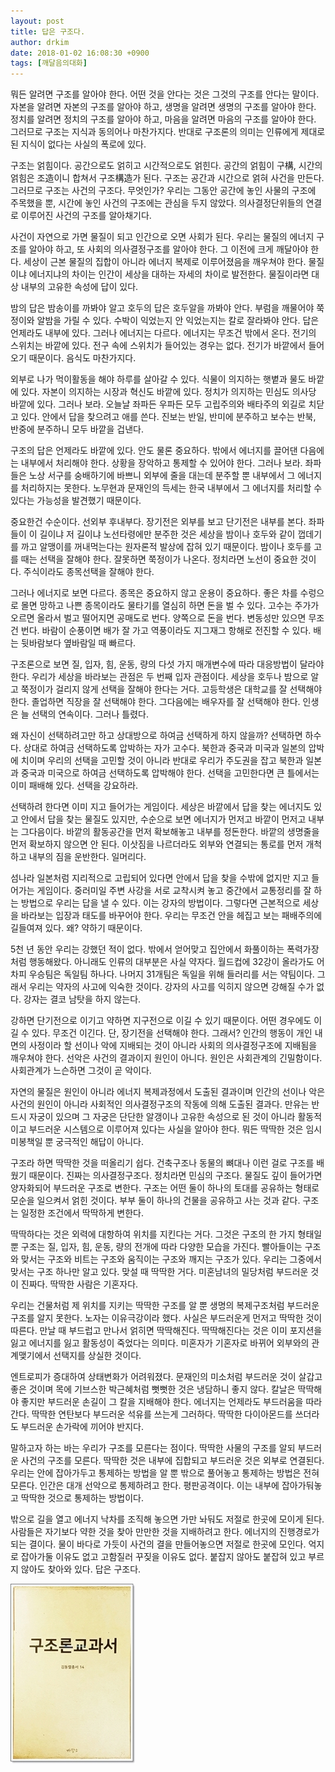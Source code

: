 ```yaml
---
layout: post
title: 답은 구조다.
author: drkim
date: 2018-01-02 16:08:30 +0900
tags: [깨달음의대화]
---
```

  


뭐든 알려면 구조를 알아야 한다. 어떤 것을 안다는 것은 그것의 구조를 안다는 말이다. 자본을 알려면 자본의 구조를 알아야 하고, 생명을 알려면 생명의 구조를 알아야 한다. 정치를 알려면 정치의 구조를 알아야 하고, 마음을 알려면 마음의 구조를 알아야 한다. 그러므로 구조는 지식과 동의어나 마찬가지다. 반대로 구조론의 의미는 인류에게 제대로 된 지식이 없다는 사실의 폭로에 있다.

  


구조는 얽힘이다. 공간으로도 얽히고 시간적으로도 얽힌다. 공간의 얽힘이 구構, 시간의 얽힘은 조造이니 합쳐서 구조構造가 된다. 구조는 공간과 시간으로 얽혀 사건을 만든다. 그러므로 구조는 사건의 구조다. 무엇인가? 우리는 그동안 공간에 놓인 사물의 구조에 주목했을 뿐, 시간에 놓인 사건의 구조에는 관심을 두지 않았다. 의사결정단위들의 연결로 이루어진 사건의 구조를 알아채기다. 

  


사건이 자연으로 가면 물질이 되고 인간으로 오면 사회가 된다. 우리는 물질의 에너지 구조를 알아야 하고, 또 사회의 의사결정구조를 알아야 한다. 그 이전에 크게 깨달아야 한다. 세상이 근본 물질의 집합이 아니라 에너지 복제로 이루어졌음을 깨우쳐야 한다. 물질이냐 에너지냐의 차이는 인간이 세상을 대하는 자세의 차이로 발전한다. 물질이라면 대상 내부의 고유한 속성에 답이 있다.

  


밤의 답은 밤송이를 까봐야 알고 호두의 답은 호두알을 까봐야 안다. 부럼을 깨물어야 쭉정이와 알밤을 가릴 수 있다. 수박이 익었는지 안 익었는지는 칼로 잘라봐야 안다. 답은 언제라도 내부에 있다. 그러나 에너지는 다르다. 에너지는 무조건 밖에서 온다. 전기의 스위치는 바깥에 있다. 전구 속에 스위치가 들어있는 경우는 없다. 전기가 바깥에서 들어오기 때문이다. 음식도 마찬가지다.

  


외부로 나가 먹이활동을 해야 하루를 살아갈 수 있다. 식물이 의지하는 햇볕과 물도 바깥에 있다. 자본이 의지하는 시장과 혁신도 바깥에 있다. 정치가 의지하는 민심도 의사당 바깥에 있다. 그러나 보라. 오늘날 좌파든 우파든 모두 고립주의와 배타주의 외길로 치닫고 있다. 안에서 답을 찾으려고 애를 쓴다. 진보는 반일, 반미에 분주하고 보수는 반북, 반중에 분주하니 모두 바깥을 겁낸다.

  


구조의 답은 언제라도 바깥에 있다. 안도 물론 중요하다. 밖에서 에너지를 끌어댄 다음에는 내부에서 처리해야 한다. 상황을 장악하고 통제할 수 있어야 한다. 그러나 보라. 좌파들은 노상 서구를 숭배하기에 바쁘니 외부에 줄을 대는데 분주할 뿐 내부에서 그 에너지를 처리하지는 못한다. 노무현과 문재인의 득세는 한국 내부에서 그 에너지를 처리할 수 있다는 가능성을 발견했기 때문이다.

  


중요한건 수순이다. 선외부 후내부다. 장기전은 외부를 보고 단기전은 내부를 본다. 좌파들이 이 길이냐 저 길이냐 노선타령에만 분주한 것은 세상을 밤이나 호두와 같이 껍데기를 까고 알맹이를 꺼내먹는다는 원자론적 발상에 잡혀 있기 때문이다. 밤이나 호두를 고를 때는 선택을 잘해야 한다. 잘못하면 쭉정이가 나온다. 정치라면 노선이 중요한 것이다. 주식이라도 종목선택을 잘해야 한다.

  


그러나 에너지로 보면 다르다. 종목은 중요하지 않고 운용이 중요하다. 좋은 차를 수렁으로 몰면 망하고 나쁜 종목이라도 물타기를 열심히 하면 돈을 벌 수 있다. 고수는 주가가 오르면 올라서 벌고 떨어지면 공매도로 번다. 양쪽으로 돈을 번다. 변동성만 있으면 무조건 번다. 바람이 순풍이면 배가 잘 가고 역풍이라도 지그재그 항해로 전진할 수 있다. 배는 뒷바람보다 옆바람일 때 빠르다.

  


구조론으로 보면 질, 입자, 힘, 운동, 량의 다섯 가지 매개변수에 따라 대응방법이 달라야 한다. 우리가 세상을 바라보는 관점은 두 번째 입자 관점이다. 세상을 호두나 밤으로 알고 쭉정이가 걸리지 않게 선택을 잘해야 한다는 거다. 고등학생은 대학교를 잘 선택해야 한다. 졸업하면 직장을 잘 선택해야 한다. 그다음에는 배우자를 잘 선택해야 한다. 인생은 늘 선택의 연속이다. 그러나 틀렸다.

  


왜 자신이 선택하려고만 하고 상대방으로 하여금 선택하게 하지 않을까? 선택하면 하수다. 상대로 하여금 선택하도록 압박하는 자가 고수다. 북한과 중국과 미국과 일본의 압박에 치이며 우리의 선택을 고민할 것이 아니라 반대로 우리가 주도권을 잡고 북한과 일본과 중국과 미국으로 하여금 선택하도록 압박해야 한다. 선택을 고민한다면 큰 틀에서는 이미 패배해 있다. 선택을 강요하라.

  


선택하려 한다면 이미 지고 들어가는 게임이다. 세상은 바깥에서 답을 찾는 에너지도 있고 안에서 답을 찾는 물질도 있지만, 수순으로 보면 에너지가 먼저고 바깥이 먼저고 내부는 그다음이다. 바깥의 활동공간을 먼저 확보해놓고 내부를 정돈한다. 바깥의 생명줄을 먼저 확보하지 않으면 안 된다. 이삿짐을 나르더라도 외부와 연결되는 통로를 먼저 개척하고 내부의 짐을 운반한다. 일머리다.

  


섬나라 일본처럼 지리적으로 고립되어 있다면 안에서 답을 찾을 수밖에 없지만 지고 들어가는 게임이다. 중러미일 주변 사강을 서로 교착시켜 놓고 중간에서 교통정리를 잘 하는 방법으로 우리는 답을 낼 수 있다. 이는 강자의 방법이다. 그렇다면 근본적으로 세상을 바라보는 입장과 태도를 바꾸어야 한다. 우리는 무조건 안을 헤집고 보는 패배주의에 길들여져 있다. 왜? 약하기 때문이다.

  


5천 년 동안 우리는 강했던 적이 없다. 밖에서 얻어맞고 집안에서 화풀이하는 폭력가장처럼 행동해왔다. 아니래도 인류의 대부분은 사실 약자다. 월드컵에 32강이 올라가도 어차피 우승팀은 독일팀 하나다. 나머지 31개팀은 독일을 위해 들러리를 서는 약팀이다. 그래서 우리는 약자의 사고에 익숙한 것이다. 강자의 사고를 익히지 않으면 강해질 수가 없다. 강자는 결코 남탓을 하지 않는다. 

  


강하면 단기전으로 이기고 약하면 지구전으로 이길 수 있기 때문이다. 어떤 경우에도 이길 수 있다. 무조건 이긴다. 단, 장기전을 선택해야 한다. 그래서? 인간의 행동이 개인 내면의 사정이라 할 선이나 악에 지배되는 것이 아니라 사회의 의사결정구조에 지배됨을 깨우쳐야 한다. 선악은 사건의 결과이지 원인이 아니다. 원인은 사회관계의 긴밀함이다. 사회관계가 느슨하면 그것이 곧 악이다.

  


자연의 물질은 원인이 아니라 에너지 복제과정에서 도출된 결과이며 인간의 선이나 악은 사건의 원인이 아니라 사회적인 의사결정구조의 작동에 의해 도출된 결과다. 만유는 반드시 자궁이 있으며 그 자궁은 단단한 알갱이나 고유한 속성으로 된 것이 아니라 활동적이고 부드러운 시스템으로 이루어져 있다는 사실을 알아야 한다. 뭐든 딱딱한 것은 임시미봉책일 뿐 궁극적인 해답이 아니다.

  


구조라 하면 딱딱한 것을 떠올리기 쉽다. 건축구조나 동물의 뼈대나 이런 걸로 구조를 배웠기 때문이다. 진짜는 의사결정구조다. 정치라면 민심의 구조다. 물질도 깊이 들어가면 양자화되어 부드러운 구조로 변한다. 구조는 어떤 둘이 하나의 토대를 공유하는 형태로 모순을 일으켜서 얽힌 것이다. 부부 둘이 하나의 건물을 공유하고 사는 것과 같다. 구조는 일정한 조건에서 딱딱하게 변한다.

  


딱딱하다는 것은 외력에 대항하여 위치를 지킨다는 거다. 그것은 구조의 한 가지 형태일 뿐 구조는 질, 입자, 힘, 운동, 량의 전개에 따라 다양한 모습을 가진다. 빨아들이는 구조와 맞서는 구조와 비트는 구조와 움직이는 구조와 깨지는 구조가 있다. 우리는 그중에서 맞서는 구조 하나만 알고 있다. 맞설 때 딱딱한 거다. 미혼남녀의 밀당처럼 부드러운 것이 진짜다. 딱딱한 사람은 기혼자다.

  


우리는 건물처럼 제 위치를 지키는 딱딱한 구조를 알 뿐 생명의 복제구조처럼 부드러운 구조를 알지 못한다. 노자는 이유극강이라 했다. 사실은 부드러운게 먼저고 딱딱한 것이 따른다. 만날 때 부드럽고 만나서 얽히면 딱딱해진다. 딱딱해진다는 것은 이미 포지션을 잃고 에너지를 잃고 활동성이 죽었다는 의미다. 미혼자가 기혼자로 바뀌어 외부와의 관계맺기에서 선택지를 상실한 것이다.

  


엔트로피가 증대하여 상태변화가 어려워졌다. 문재인의 미소처럼 부드러운 것이 살갑고 좋은 것이며 목에 기브스한 박근혜처럼 뻣뻣한 것은 냉담하니 좋지 않다. 칼날은 딱딱해야 좋지만 부드러운 손길이 그 칼을 지배해야 한다. 에너지는 언제라도 부드러움을 따라간다. 딱딱한 연탄보다 부드러운 석유를 쓰는게 그러하다. 딱딱한 다이아몬드를 쓰더라도 부드러운 손가락에 끼어야 반지다.

  


말하고자 하는 바는 우리가 구조를 모른다는 점이다. 딱딱한 사물의 구조를 알되 부드러운 사건의 구조를 모른다. 딱딱한 것은 내부에 집합되고 부드러운 것은 외부로 연결된다. 우리는 안에 잡아가두고 통제하는 방법을 알 뿐 밖으로 풀어놓고 통제하는 방법은 전혀 모른다. 인간은 대개 선악으로 통제하려고 한다. 평판공격이다. 이는 내부에 잡아가둬놓고 딱딱한 것으로 통제하는 방법이다. 

  


밖으로 길을 열고 에너지 낙차를 조직해 놓으면 가만 놔둬도 저절로 한곳에 모이게 된다. 사람들은 자기보다 약한 것을 찾아 만만한 것을 지배하려고 한다. 에너지의 진행경로가 되는 결이다. 물이 바다로 가듯이 사건의 결을 만들어놓으면 저절로 한곳에 모인다. 억지로 잡아가둘 이유도 없고 고함질러 꾸짖을 이유도 없다. 붙잡지 않아도 붙잡혀 있고 부르지 않아도 찾아와 있다. 답은 구조다. 

  


![0.jpg](files/attach/images/198/162/923/0.jpg)